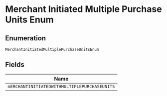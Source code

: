 
# Merchant Initiated Multiple Purchase Units Enum

## Enumeration

`MerchantInitiatedMultiplePurchaseUnitsEnum`

## Fields

| Name |
|  --- |
| `mERCHANTINITIATEDWITHMULTIPLEPURCHASEUNITS` |

